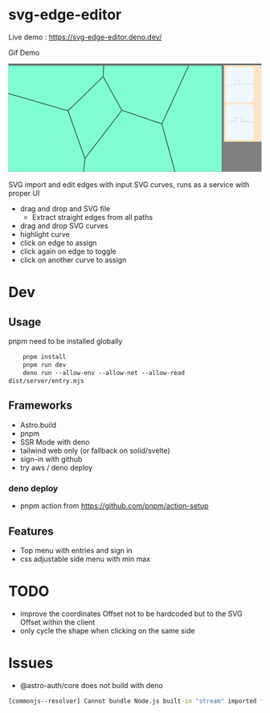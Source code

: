 # svg-edge-editor

Live demo : https://svg-edge-editor.deno.dev/

Gif Demo

![drop and parse curves](./public/data/drop%20and%20parse%20curves.gif)

SVG import and edit edges with input SVG curves, runs as a service with proper UI

* drag and drop and SVG file
    * Extract straight edges from all paths
* drag and drop SVG curves
* highlight curve
* click on edge to assign
* click again on edge to toggle
* click on another curve to assign

# Dev
## Usage
pnpm need to be installed globally
```shell
    pnpm install
    pnpm run dev
    deno run --allow-env --allow-net --allow-read dist/server/entry.mjs
```
## Frameworks
* Astro.build
* pnpm
* SSR Mode with deno
* tailwind web only (or fallback on solid/svelte)
* sign-in with github
* try aws / deno deploy
### deno deploy
* pnpm action from https://github.com/pnpm/action-setup
## Features
* Top menu with entries and sign in
* css adjustable side menu with min max

# TODO
* improve the coordinates Offset not to be hardcoded but to the SVG Offset within the client
* only cycle the shape when clicking on the same side

# Issues
* @astro-auth/core does not build with deno 
```cmd
[commonjs--resolver] Cannot bundle Node.js built-in "stream" imported from "node_modules\.pnpm\@astro-auth+core@1.0.12\node_modules\@astro-auth\core\dist\index.js". Consider disabling ssr.noExternal or remove the built-in dependency.  ncy.
```
